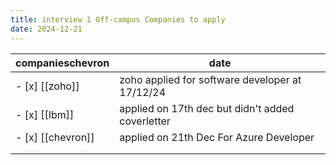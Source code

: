 ```yaml
---
title: interview 1 Off-campus Companies to apply
date: 2024-12-21
---
```




| companieschevron  | date                                             |
| ----------------- | ------------------------------------------------ |
| - [x] [[zoho]]    | zoho applied for software developer at 17/12/24  |
| - [x] [[Ibm]]     | applied on 17th dec but didn't added coverletter |
| - [x] [[chevron]] | applied on 21th Dec For Azure Developer          |
|                   |                                                  |
|                   |                                                  |
